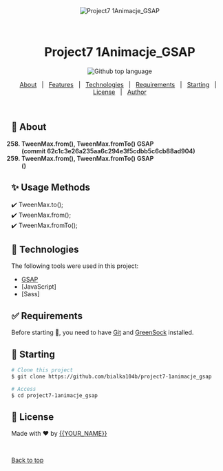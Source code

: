 <div align="center" id="top"> 
  <img src="./.github/app.gif" alt="Project7 1Animacje_GSAP" />

  &#xa0;

  <!-- <a href="https://project71animacje_gsap.netlify.app">Demo</a> -->
</div>

<h1 align="center">Project7 1Animacje_GSAP</h1>

<p align="center">
  <img alt="Github top language" src="https://img.shields.io/github/languages/top/bialka104b/project7-1animacje_gsap?color=56BEB8">
</p>

<!-- Status -->

<!-- <h4 align="center"> 
	🚧  Project7 1Animacje_GSAP 🚀 Under construction...  🚧
</h4> 

<hr> -->

<p align="center">
  <a href="#dart-about">About</a> &#xa0; | &#xa0; 
  <a href="#sparkles-features">Features</a> &#xa0; | &#xa0;
  <a href="#rocket-technologies">Technologies</a> &#xa0; | &#xa0;
  <a href="#white_check_mark-requirements">Requirements</a> &#xa0; | &#xa0;
  <a href="#checkered_flag-starting">Starting</a> &#xa0; | &#xa0;
  <a href="#memo-license">License</a> &#xa0; | &#xa0;
  <a href="https://github.com/bialka104b" target="_blank">Author</a>
</p>

<br>

## :dart: About
<ol start="258" style="font-weight:600">
<li>TweenMax.from(), TweenMax.fromTo() GSAP<br>
<span>(commit 62c1c3e26a235aa6c294e3f5cdbb5c6cb88ad904)</span></li>

<li>TweenMax.from(), TweenMax.fromTo() GSAP<br>
<span>()</span></li>
</ol>

## :sparkles: Usage Methods

:heavy_check_mark: TweenMax.to();\
:heavy_check_mark: TweenMax.from();\
:heavy_check_mark: TweenMax.fromTo();

## :rocket: Technologies

The following tools were used in this project:

- [GSAP](https://greensock.com/)
- [JavaScript]
- [Sass]

## :white_check_mark: Requirements

Before starting :checkered_flag:, you need to have [Git](https://git-scm.com) and [GreenSock](https://greensock.com/) installed.

## :checkered_flag: Starting ##

```bash
# Clone this project
$ git clone https://github.com/bialka104b/project7-1animacje_gsap

# Access
$ cd project7-1animacje_gsap
```

## :memo: License ##

Made with :heart: by <a href="https://github.com/bialka104b" target="_blank">{{YOUR_NAME}}</a>

&#xa0;

<a href="#top">Back to top</a>


